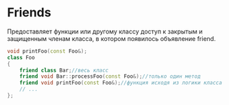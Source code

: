 # Friends
Предоставляет функции или другому классу доступ к закрытым и защищенным членам класса, в котором появилось объявление friend.

```cpp
void printFoo(const Foo&);
class Foo
{
	friend class Bar;//весь класс
	friend void Bar::processFoo(const Foo&);//только один метод
	friend void printFoo(const Foo&);//функция исходя из логики класса не может быть определена внутри класса, но ей нужен доступ к ее членам
	// ...
};
```